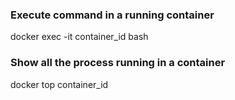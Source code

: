 ### Execute command in a running container

docker exec -it container_id bash

### Show all the process running in a container

docker top container_id

